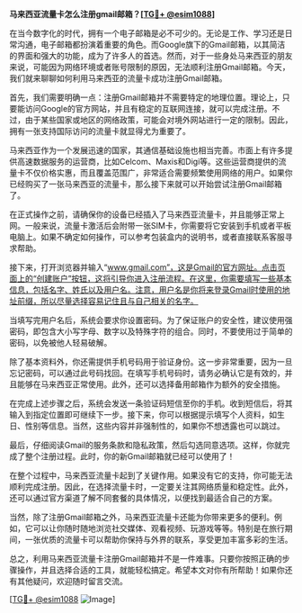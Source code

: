 **马来西亚流量卡怎么注册gmail邮箱？[[TG💪+ @esim1088](https://t.me/s/esim1088)]**

在当今数字化的时代，拥有一个电子邮箱是必不可少的。无论是工作、学习还是日常沟通，电子邮箱都扮演着重要的角色。而Google旗下的Gmail邮箱，以其简洁的界面和强大的功能，成为了许多人的首选。然而，对于一些身处马来西亚的朋友来说，可能因为网络环境或者账号限制的原因，无法顺利注册Gmail邮箱。今天，我们就来聊聊如何利用马来西亚的流量卡成功注册Gmail邮箱。

首先，我们需要明确一点：注册Gmail邮箱并不需要特定的地理位置。理论上，只要能访问Google的官方网站，并且有稳定的互联网连接，就可以完成注册。不过，由于某些国家或地区的网络政策，可能会对境外网站进行一定的限制。因此，拥有一张支持国际访问的流量卡就显得尤为重要了。

马来西亚作为一个发展迅速的国家，其通信基础设施也相当完善。市面上有许多提供高速数据服务的运营商，比如Celcom、Maxis和Digi等。这些运营商提供的流量卡不仅价格实惠，而且覆盖范围广，非常适合需要频繁使用网络的用户。如果你已经购买了一张马来西亚的流量卡，那么接下来就可以开始尝试注册Gmail邮箱了。

在正式操作之前，请确保你的设备已经插入了马来西亚流量卡，并且能够正常上网。一般来说，流量卡激活后会附带一张SIM卡，你需要将它安装到手机或者平板电脑上。如果不确定如何操作，可以参考包装盒内的说明书，或者直接联系客服寻求帮助。

接下来，打开浏览器并输入“www.gmail.com”，这是Gmail的官方网址。点击页面上的“创建账户”按钮，这将引导你进入注册流程。在这里，你需要填写一些基本信息，包括名字、姓氏以及用户名。注意，用户名是你将来登录Gmail时使用的地址前缀，所以尽量选择容易记住且与自己相关的名字。

当填写完用户名后，系统会要求你设置密码。为了保证账户的安全性，建议使用强密码，即包含大小写字母、数字以及特殊字符的组合。同时，不要使用过于简单的密码，以免被他人轻易破解。

除了基本资料外，你还需提供手机号码用于验证身份。这一步非常重要，因为一旦忘记密码，可以通过此号码找回。在填写手机号码时，请务必确认它是有效的，并且能够在马来西亚正常使用。此外，还可以选择备用邮箱作为额外的安全措施。

在完成上述步骤之后，系统会发送一条验证码短信至你的手机。收到短信后，将其输入到指定位置即可继续下一步。接下来，你可以根据提示填写个人资料，如生日、性别等信息。当然，这些内容并非强制性的，如果你不想透露也可以跳过。

最后，仔细阅读Gmail的服务条款和隐私政策，然后勾选同意选项。这样，你就完成了整个注册过程。此时，你的新Gmail邮箱就已经可以使用了！

在整个过程中，马来西亚流量卡起到了关键作用。如果没有它的支持，你可能无法顺利完成注册。因此，在选择流量卡时，一定要关注其网络质量和稳定性。此外，还可以通过官方渠道了解不同套餐的具体情况，以便找到最适合自己的方案。

当然，除了注册Gmail邮箱之外，马来西亚流量卡还能为你带来更多的便利。例如，它可以让你随时随地浏览社交媒体、观看视频、玩游戏等等。特别是在旅行期间，一张优质的流量卡可以帮助你保持与外界的联系，享受更加丰富多彩的生活。

总之，利用马来西亚流量卡注册Gmail邮箱并不是一件难事。只要你按照正确的步骤操作，并且选择合适的工具，就能轻松搞定。希望本文对你有所帮助！如果你还有其他疑问，欢迎随时留言交流。

[[TG💪+ @esim1088](https://t.me/s/esim1088) ![Image](https://i.postimg.cc/4NQfJmqS/Snipaste-2025-05-13-00-14-12.png)]